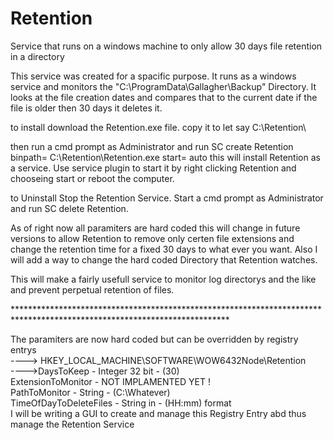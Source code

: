 # Retention
Service that runs on a windows machine to only allow 30 days file retention in a directory

This service was created for a spacific purpose.
It runs as a windows service and monitors the "C:\ProgramData\Gallagher\Backup\" Directory. 
It looks at the file creation dates and compares that to the current date if the file is older then 30 days it deletes it.

to install download the Retention.exe file. copy it to let say C:\Retention\

then run a cmd prompt as Administrator and run SC create Retention binpath= C:\Retention\Retention.exe start= auto
this will install Retention as a service.
Use service plugin to start it by right clicking Retention and chooseing start or reboot the computer.

to Uninstall Stop the Retention Service.
Start a cmd prompt as Administrator and run SC delete Retention.

As of right now all paramiters are hard coded this will change in future versions to allow Retention to remove only certen file extensions 
and change the retention time for a fixed 30 days to what ever you want.
Also I will add a way to change the hard coded Directory that Retention watches.

This will make a fairly usefull service to monitor log directorys and the like and prevent perpetual retention of files.<br>

*************************************************************************************************************************<br>

The paramiters are now hard coded but can be overridden by registry entrys <br>
----> HKEY_LOCAL_MACHINE\SOFTWARE\WOW6432Node\Retention<br>
      ---->DaysToKeep - Integer 32 bit - (30)<br>
           ExtensionToMonitor - NOT IMPLAMENTED YET !<br>
           PathToMonitor - String - (C:\Whatever\)<br>
           TimeOfDayToDeleteFiles - String in - (HH:mm) format<br>
 I will be writing a GUI to create and manage this Registry Entry abd thus manage the Retention Service<br>
 
